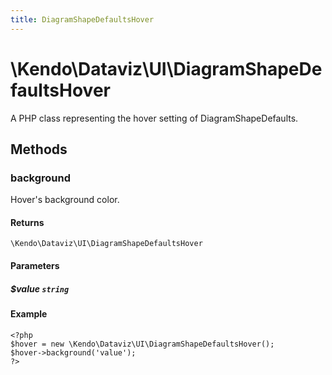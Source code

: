 ```yaml
---
title: DiagramShapeDefaultsHover
---
```


# \Kendo\Dataviz\UI\DiagramShapeDefaultsHover

A PHP class representing the hover setting of DiagramShapeDefaults.


## Methods

### background
Hover's background color.

#### Returns
`\Kendo\Dataviz\UI\DiagramShapeDefaultsHover`

#### Parameters

##### $value `string`



#### Example 
    <?php
    $hover = new \Kendo\Dataviz\UI\DiagramShapeDefaultsHover();
    $hover->background('value');
    ?>

